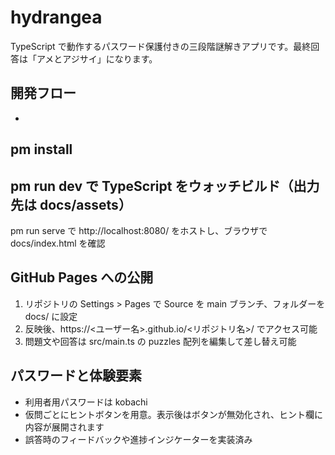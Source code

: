 ﻿# hydrangea

TypeScript で動作するパスワード保護付きの三段階謎解きアプリです。最終回答は「アメとアジサイ」になります。

## 開発フロー
- 
pm install
- 
pm run dev で TypeScript をウォッチビルド（出力先は docs/assets）
- 
pm run serve で http://localhost:8080/ をホストし、ブラウザで docs/index.html を確認

## GitHub Pages への公開
1. リポジトリの Settings > Pages で Source を main ブランチ、フォルダーを docs/ に設定
2. 反映後、https://<ユーザー名>.github.io/<リポジトリ名>/ でアクセス可能
3. 問題文や回答は src/main.ts の puzzles 配列を編集して差し替え可能

## パスワードと体験要素
- 利用者用パスワードは kobachi
- 仮問ごとにヒントボタンを用意。表示後はボタンが無効化され、ヒント欄に内容が展開されます
- 誤答時のフィードバックや進捗インジケーターを実装済み
